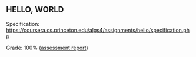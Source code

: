 ## HELLO, WORLD

Specification: https://coursera.cs.princeton.edu/algs4/assignments/hello/specification.php

Grade: 100% ([assessment report](../submissions/part1/week1.1/README.md))

